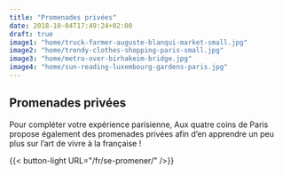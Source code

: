 ```yaml
---
title: "Promenades privées"
date: 2018-10-04T17:49:24+02:00
draft: true
image1: "home/truck-farmer-auguste-blanqui-market-small.jpg"
image2: "home/trendy-clothes-shopping-paris-small.jpg"
image3: "home/metro-over-birhakeim-bridge.jpg"
image4: "home/sun-reading-luxembourg-gardens-paris.jpg"
---
```


## Promenades privées
Pour compléter votre expérience parisienne, Aux quatre coins de Paris propose également des promenades privées afin d’en apprendre un peu plus sur l’art de vivre à la française !

{{< button-light URL="/fr/se-promener/" />}}